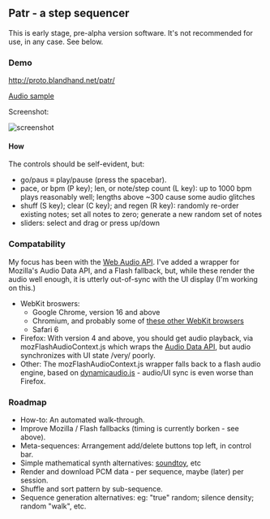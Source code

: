## Patr - a step sequencer

This is early stage, pre-alpha version software.  It's not recommended for use, in any case.  See below.

### Demo

<http://proto.blandhand.net/patr/>

[Audio sample](http://proto.blandhand.net/static/js/patr/media/aucap.html)

<!--
<audio controls>
    <source src="http://proto.blandhand.net/static/js/patr/media/aucap.wav">
    <source src="http://proto.blandhand.net/static/js/patr/media/aucap.ogg">
    <source src="http://proto.blandhand.net/static/js/patr/media/aucap.mp3">
</audio>
-->

Screenshot:

![screenshot](http://proto.blandhand.net/static/js/patr/media/screencap.png)

#### How

The controls should be self-evident, but:

* go/paus &equiv; play/pause (press the spacebar).
* pace, or bpm (P key); len, or note/step count (L key): up to 1000 bpm plays reasonably well; lengths above ~300 cause some audio glitches
* shuff (S key); clear (C key); and regen (R key): randomly re-order existing notes; set all notes to zero; generate a new random set of notes
* sliders: select and drag or press up/down

### Compatability
My focus has been with the [Web Audio API](https://dvcs.w3.org/hg/audio/raw-file/tip/webaudio/specification.html).  I've added a wrapper for Mozilla's Audio Data API, and a Flash fallback, but, while these render the audio well enough, it is utterly out-of-sync with the UI display (I'm working on this.)

* WebKit broswers: 
    * Google Chrome, version 16 and above
    * Chromium, and probably some of [these other WebKit browsers](http://en.wikipedia.org/wiki/List_of_web_browsers#WebKit-based)
    * Safari 6
* Firefox: With version 4 and above, you should get audio playback, via mozFlashAudioContext.js which wraps the [Audio Data API](https://wiki.mozilla.org/Audio_Data_API), but audio synchronizes with UI state /very/ poorly. 
* Other: The mozFlashAudioContext.js wrapper falls back to a flash audio engine, based on [dynamicaudio.js] - audio/UI sync is even worse than Firefox.


### Roadmap
* How-to: An automated walk-through.
* Improve Mozilla / Flash fallbacks (timing is currently borken - see above).
* Meta-sequences: Arrangement add/delete buttons top left, in control bar.
* Simple mathematical synth alternatives: [soundtoy], etc
* Render and download PCM data - per sequence, maybe (later) per session.
* Shuffle and sort pattern by sub-sequence.
* Sequence generation alternatives: eg: "true" random; silence density; random "walk", etc.

<!--
### Attribs
1. [dynamicaudio.js]
2. [soundtoy]
3. [chipmusix]
-->

[dynamicaudio.js]: https://github.com/bfirsh/dynamicaudio.js/
[soundtoy]: http://www.iquilezles.org/apps/soundtoy/index.html
